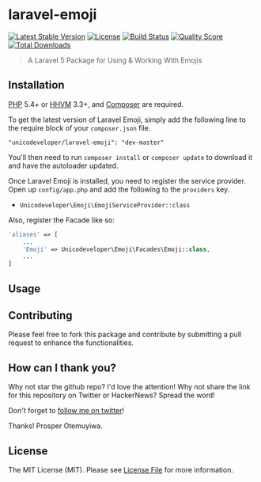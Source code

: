 # laravel-emoji

[![Latest Stable Version](https://poser.pugx.org/unicodeveloper/laravel-emoji/v/stable.svg)](https://packagist.org/packages/unicodeveloper/laravel-emoji)
[![License](https://poser.pugx.org/unicodeveloper/laravel-emoji/license.svg)](LICENSE.md)
[![Build Status](https://img.shields.io/travis/unicodeveloper/laravel-emoji.svg)](https://travis-ci.org/unicodeveloper/laravel-emoji)
[![Quality Score](https://img.shields.io/scrutinizer/g/unicodeveloper/laravel-emoji.svg?style=flat-square)](https://scrutinizer-ci.com/g/unicodeveloper/laravel-emoji)
[![Total Downloads](https://img.shields.io/packagist/dt/unicodeveloper/laravel-emoji.svg?style=flat-square)](https://packagist.org/packages/unicodeveloper/laravel-emoji)

> A Laravel 5 Package for Using & Working With Emojis

## Installation

[PHP](https://php.net) 5.4+ or [HHVM](http://hhvm.com) 3.3+, and [Composer](https://getcomposer.org) are required.

To get the latest version of Laravel Emoji, simply add the following line to the require block of your `composer.json` file.

```
"unicodeveloper/laravel-emoji": "dev-master"
```

You'll then need to run `composer install` or `composer update` to download it and have the autoloader updated.

Once Laravel Emoji is installed, you need to register the service provider. Open up `config/app.php` and add the following to the `providers` key.

* `Unicodeveloper\Emoji\EmojiServiceProvider::class`

Also, register the Facade like so:

```php
'aliases' => [
    ...
    'Emoji' => Unicodeveloper\Emoji\Facades\Emoji::class,
    ...
]
```

## Usage


## Contributing

Please feel free to fork this package and contribute by submitting a pull request to enhance the functionalities.

## How can I thank you?

Why not star the github repo? I'd love the attention! Why not share the link for this repository on Twitter or HackerNews? Spread the word!

Don't forget to [follow me on twitter](https://twitter.com/unicodeveloper)!

Thanks!
Prosper Otemuyiwa.

## License

The MIT License (MIT). Please see [License File](LICENSE.md) for more information.
